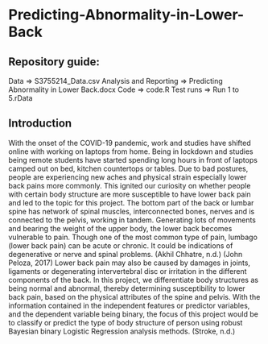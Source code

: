 # Predicting-Abnormality-in-Lower-Back

## Repository guide:
Data => S3755214_Data.csv
Analysis and Reporting => Predicting Abnormality in Lower Back.docx
Code => code.R
Test runs => Run 1 to 5.rData

## Introduction

With the onset of the COVID-19 pandemic, work and studies have shifted online with working on laptops from home. Being in lockdown and studies being remote students have started spending long hours in front of laptops camped out on bed, kitchen countertops or tables. Due to bad postures, people are experiencing new aches and physical strain especially lower back pains more commonly.  This ignited our curiosity on whether people with certain body structure are more susceptible to have lower back pain and led to the topic for this project.
The bottom part of the back or lumbar spine has network of spinal muscles, interconnected bones, nerves and is connected to the pelvis, working in tandem. Generating lots of movements and bearing the weight of the upper body, the lower back becomes vulnerable to pain. Though one of the most common type of pain, lumbago (lower back pain) can be acute or chronic. It could be indications of degenerative or nerve and spinal problems. (Akhil Chhatre, n.d.) (John Peloza, 2017)
Lower back pain may also be caused by damages in joints, ligaments or degenerating intervertebral disc or irritation in the different components of the back. In this project, we differentiate body structures as being normal and abnormal, thereby determining susceptibility to lower back pain, based on the physical attributes of the spine and pelvis. With the information contained in the independent features or predictor variables, and the dependent variable being binary, the focus of this project would be to classify or predict the type of body structure of person using robust Bayesian binary Logistic Regression analysis methods. (Stroke, n.d.)
